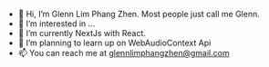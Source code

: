 - 👋 Hi, I’m Glenn Lim Phang Zhen. Most people just call me Glenn.
- 👀 I’m interested in ...
- 🌱 I’m currently NextJs with React.
- 💞️ I’m planning to learn up on WebAudioContext Api
- 📫 You can reach me at glennlimphangzhen@gmail.com

<!---
CaptainBluBlu/CaptainBluBlu is a ✨ special ✨ repository because its `README.md` (this file) appears on your GitHub profile.
You can click the Preview link to take a look at your changes.
--->
